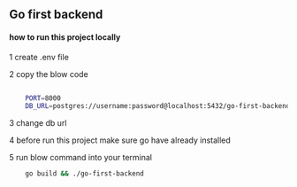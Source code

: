 ## Go first backend

#### how to run this project locally

1 create .env file

2 copy the blow code

```bash

    PORT=8000
    DB_URL=postgres://username:password@localhost:5432/go-first-backend?sslmode=disable

```

3 change db url

4 before run this project make sure go have already installed

5 run blow command into your terminal

```bash
    go build && ./go-first-backend
```

